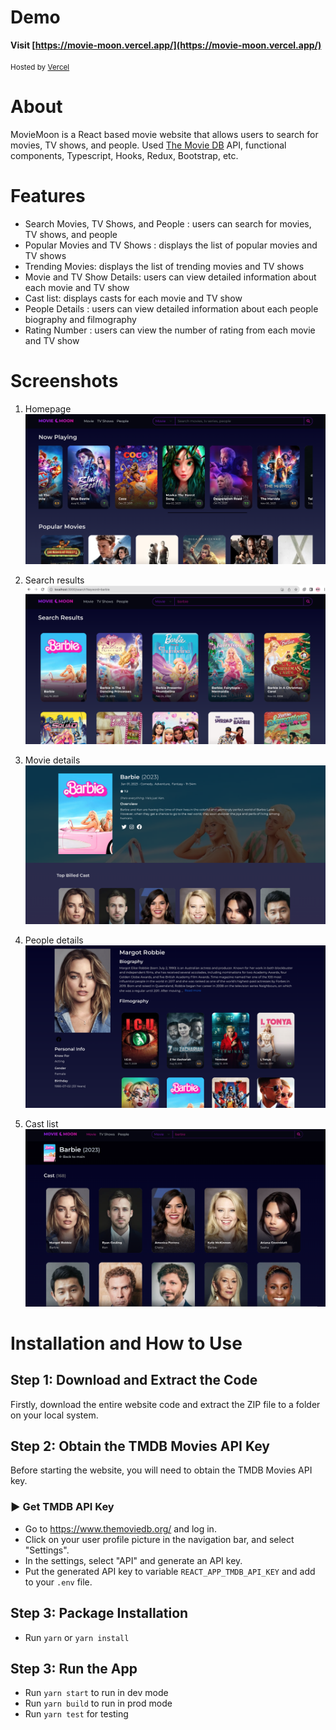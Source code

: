 # Demo
<b>Visit [https://movie-moon.vercel.app/](https://movie-moon.vercel.app/)</b>
<br /><br /><small>Hosted by [Vercel](https://vercel.com//)</small>

# About
MovieMoon is a React based movie website that allows users to search for movies, TV shows, and people.
Used [The Movie DB](https://www.themoviedb.org/) API, functional components, Typescript, Hooks, Redux, Bootstrap, etc.

# Features
- Search Movies, TV Shows, and People : users can search for movies, TV shows, and people
- Popular Movies and TV Shows : displays the list of popular movies and TV shows
- Trending Movies: displays the list of trending movies and TV shows
- Movie and TV Show Details: users can view detailed information about each movie and TV show
- Cast list: displays casts for each movie and TV show
- People Details : users can view detailed information about each people biography and filmography
- Rating Number : users can view the number of rating from each movie and TV show

# Screenshots
1. Homepage
![image1](./screenshots/moviemoon1.png)

2. Search results
![image2](./screenshots/moviemoon2.png)

3. Movie details
![image3](./screenshots/moviemoon3.png)

4. People details 
![image4](./screenshots/moviemoon4.png)

5. Cast list
![image5](./screenshots/moviemoon5.png)

# Installation and How to Use

## Step 1: Download and Extract the Code

Firstly, download the entire website code and extract the ZIP file to a folder on your local system.

## Step 2: Obtain the TMDB Movies API Key

Before starting the website, you will need to obtain the TMDB Movies API key. 

### ▶️ Get TMDB API Key 

- Go to https://www.themoviedb.org/ and log in.
- Click on your user profile picture in the navigation bar, and select "Settings".
- In the settings, select "API" and generate an API key.
- Put the generated API key to variable `REACT_APP_TMDB_API_KEY` and add to your `.env` file.

## Step 3: Package Installation

- Run `yarn` or `yarn install`

## Step 3: Run the App

- Run `yarn start` to run in dev mode
- Run `yarn build` to run in prod mode
- Run `yarn test` for testing

